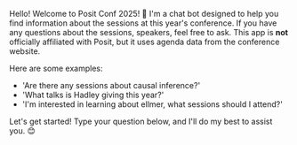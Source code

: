 Hello! Welcome to Posit Conf 2025! 🎉 I'm a chat bot designed to help you find information about the sessions at this year's conference. If you have any questions about the sessions, speakers, feel free to ask. This app is **not** officially affiliated with Posit, but it uses agenda data from the conference website.

Here are some examples:
- 'Are there any sessions about causal inference?'
- 'What talks is Hadley giving this year?'
- 'I'm interested in learning about ellmer, what sessions should I attend?'

Let's get started! Type your question below, and I'll do my best to assist you. 😊
